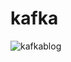 # kafka
![kafkablog](https://github.com/user-attachments/assets/12bca46e-e2ed-47ab-ae19-e086ae3fc41b)
